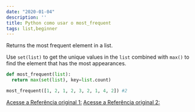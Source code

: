 ```yaml
---
date: "2020-01-04"
description: ''
title: Python como usar o most_frequent
tags: list,beginner
---
```


Returns the most frequent element in a list.

Use `set(list)` to get the unique values in the `list` combined with `max()` to find the element that has the most appearances.

```py
def most_frequent(list):
  return max(set(list), key=list.count)
```

```py
most_frequent([1, 2, 1, 2, 3, 2, 1, 4, 2]) #2
```

[Acesse a Referência original 1:](https://www.pythonsheets.com/)
[Acesse a Referência original 2:](https://www.pythoncheatsheet.org/)
